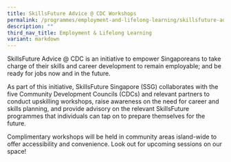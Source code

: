 ```yaml
---
title: SkillsFuture Advice @ CDC Workshops
permalink: /programmes/employment-and-lifelong-learning/skillsfuture-advice-workshops/
description: ""
third_nav_title: Employment & Lifelong Learning
variant: markdown
---
```

SkillsFuture Advice @ CDC is an initiative to empower Singaporeans to take charge of their skills and career development to remain employable; and be ready for jobs now and in the future.

As part of this initiative, SkillsFuture Singapore (SSG) collaborates with the five Community Development Councils (CDCs) and relevant partners to conduct upskilling workshops, raise awareness on the need for career and skills planning, and provide advisory on the relevant SkillsFuture programmes that individuals can tap on to prepare themselves for the future.

Complimentary workshops will be held in community areas island-wide to offer accessibility and convenience. Look out for upcoming sessions on our space!